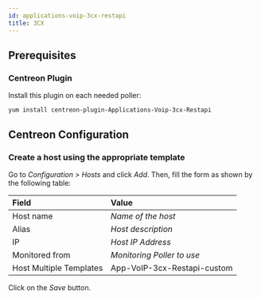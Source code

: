 ```yaml
---
id: applications-voip-3cx-restapi
title: 3CX
---
```


## Prerequisites

### Centreon Plugin

Install this plugin on each needed poller:

``` shell
yum install centreon-plugin-Applications-Voip-3cx-Restapi
```

## Centreon Configuration

### Create a host using the appropriate template

Go to *Configuration \> Hosts* and click *Add*. Then, fill the form as shown by
the following table:

| Field                                | Value                       |
| :----------------------------------- | :-------------------------- |
| Host name                            | *Name of the host*          |
| Alias                                | *Host description*          |
| IP                                   | *Host IP Address*           |
| Monitored from                       | *Monitoring Poller to use*  |
| Host Multiple Templates              | App-VoIP-3cx-Restapi-custom |

Click on the *Save* button.
